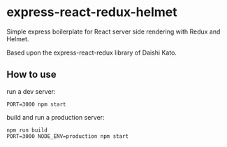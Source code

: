 # express-react-redux-helmet

Simple express boilerplate for React server side rendering with Redux and Helmet.

Based upon the express-react-redux library of Daishi Kato.

## How to use

run a dev server:

```
PORT=3000 npm start
```

build and run a production server:

```
npm run build
PORT=3000 NODE_ENV=production npm start
```
